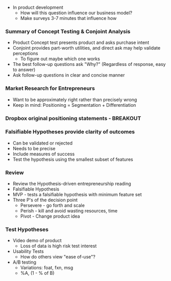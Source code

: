 - In product development
	- How will this question influence our business model?
	- Make surveys 3-7 minutes that influence how 

### Summary of Concept Testing & Conjoint Analysis
- Product Concept test presents product and asks purchase intent
- Conjoint provides part-worth utilities, and direct ask may help validate perceptions
	- To figure out maybe which one works
- The best follow-up questions ask "Why?" (Regardless of response, easy to answer)
- Ask follow-up questions in clear and concise manner

### Market Research for Entrepreneurs
- Want to be approximately right rather than precisely wrong
- Keep in mind: Positioning = Segmentation + Differentiation

### Dropbox original positioning statements - BREAKOUT

### Falsifiable Hypotheses provide clarity of outcomes
- Can be validated or rejected
- Needs to be precise
- Include measures of success
- Test the hypothesis using the smallest subset of features

### Review
- Review the Hypothesis-driven entrepreneurship reading
- Falsifiable Hypothesis
- MVP - tests a falsifiable hypothesis with minimum feature set
- Three P's of the decision point
	- Persevere - go forth and scale
	- Perish - kill and avoid wasting resources, time
	- Pivot - Change product idea

### Test Hypotheses
- Video demo of product
	- Loss of data is high risk test interest
- Usability Tests
	- How do others view "ease of-use"?
- A/B testing
	- Variations: foat, fxn, msg
	- %A, (1 - % of B)